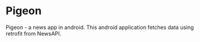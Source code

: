 # Pigeon
Pigeon - a news app in android. This android application fetches data using retrofit from NewsAPI.
